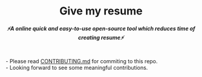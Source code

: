 <h1 align="center">Give my resume</h1>

 <h5 align="center">
   <i>⚡️A online quick and easy-to-use open-source tool which reduces time of creating resume⚡️</i>
 </h5>
<br>
- Please read <a href="https://github.com/KrishKashiwala/give-my-resume/blob/main/CONTRIBUTING.md">CONTRIBUTING.md</a> for commiting to this repo.
<br>
- Looking forward to see some meaningful contributions.
